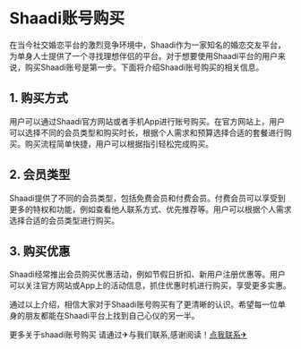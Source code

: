 # Shaadi账号购买

在当今社交婚恋平台的激烈竞争环境中，Shaadi作为一家知名的婚恋交友平台，为单身人士提供了一个寻找理想伴侣的平台。对于想要使用Shaadi平台的用户来说，购买Shaadi账号是第一步。下面将介绍Shaadi账号购买的相关信息。

## 1. 购买方式

用户可以通过Shaadi官方网站或者手机App进行账号购买。在官方网站上，用户可以选择不同的会员类型和购买时长，根据个人需求和预算选择合适的套餐进行购买。购买流程简单快捷，用户可以根据指引轻松完成购买。

## 2. 会员类型

Shaadi提供了不同的会员类型，包括免费会员和付费会员。付费会员可以享受到更多的特权和功能，例如查看他人联系方式、优先推荐等。用户可以根据个人需求选择合适的会员类型进行购买。

## 3. 购买优惠

Shaadi经常推出会员购买优惠活动，例如节假日折扣、新用户注册优惠等。用户可以关注官方网站或App上的活动信息，抓住优惠时机进行购买，享受更多实惠。

通过以上介绍，相信大家对于Shaadi账号购买有了更清晰的认识。希望每一位单身的朋友都能在Shaadi平台上找到自己心仪的另一半。

更多关于shaadi账号购买 请通过✈与我们联系,感谢阅读！[点我联系✈](https://www.G208.com)